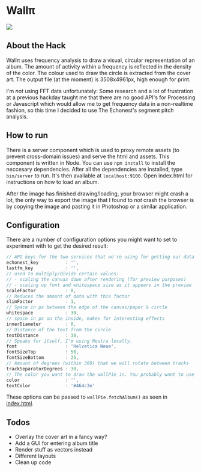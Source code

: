 # Wallπ
![](https://dl.dropbox.com/u/4905073/Wall%CF%80/examples.png)

## About the Hack
Wallπ uses frequency analysis to draw a visual, circular representation of an album. The amount of activity within a frequency is reflected in the density of the color. The colour used to draw the circle is extracted from the cover art. The output file (at the moment) is 3508x4961px, high enough for print.

I'm _not_ using FFT data unfortunately: Some research and a lot of frustration at a previous hackday taught me that there are no good API's for Processing or Javascript which would allow me to get frequency data in a non-realtime fashion, so this time I decided to use The Echonest's segment pitch analysis.

## How to run
There is a server component which is used to proxy remote assets (to prevent cross-domain issues) and serve the html and assets. This component is written in Node. You can use `npm install` to install the neccesary dependencies. After all the dependencies are installed, type `bin/server` to run. It's then available at `localhost:9100`. Open index.html for instructions on how to load an album.

After the image has finished drawing/loading, your browser might crash a lot, the only way to export the image that I found to _not_ crash the browser is by copying the image and pasting it in Photoshop or a similar application.

## Configuration
There are a number of configuration options you might want to set to experiment with to get the desired result:

```javascript
// API keys for the two services that we're using for getting our data
echonest_key          : '',
lastfm_key            : '',
// used to multiply/divide certain values:
// - scaling the canvas down after rendering (for preview purposes)
// - scaling up font and whitespace size as it appears in the preview
scaleFactor           : 8,
// Reduces the amount of data with this factor
slimFactor            : 1,
// Space in px between the edge of the canvas/paper & circle
whitespace            : 30,
// space in px on the inside, makes for interesting effects
innerDiameter         : 0,
// Distance of the text from the circle
textDistance          : 30,
// Speaks for itself, I'm using Neutra locally.
font                  : 'Helvetica Neue',
fontSizeTop           : 50,
fontSizeBottom        : 25,
// Amount of degrees (within 360) that we will rotate between tracks
trackSeparatorDegrees : 30,
// The color you want to draw the wallPie in. You probably want to use `wallPi.extractCoverColor` for this.
color                 : '',
textColor             : '#464c3e'
```

These options can be passed to `wallPie.fetchAlbum()` as seen in [index.html](https://github.com/marcohamersma/WallPi/blob/master/public/index.html).

## Todos
-  Overlay the cover art in a fancy way?
-  Add a GUI for entering album title
-  Render stuff as vectors instead
-  Different layouts
-  Clean up code
